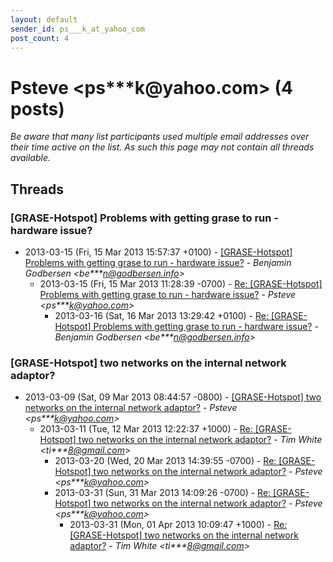 ```yaml
---
layout: default
sender_id: ps___k_at_yahoo_com
post_count: 4
---
```


# Psteve <ps***k<span>@</span>yahoo.com> (4 posts)

_Be aware that many list participants used multiple email addresses over their time active on the list. As such this page may not contain all threads available._

## Threads

### [GRASE-Hotspot] Problems with getting grase to run - hardware issue?
+ 2013-03-15 (Fri, 15 Mar 2013 15:57:37 +0100) - [[GRASE-Hotspot] Problems with getting grase to run - hardware issue?](/archive/2013/03/bed33a25463263dd9e95de50189a6e68c6ca15fcbb7a358abe084bbe9e51e03e) - _Benjamin Godbersen \<be***n@godbersen.info\>_
  + 2013-03-15 (Fri, 15 Mar 2013 11:28:39 -0700) - [Re: [GRASE-Hotspot] Problems with getting grase to run - hardware	issue?](/archive/2013/03/145dac2f797586fd283eaa2d78287fa2903eab3dd398e6825a8f3b211317b35c) - _Psteve \<ps***k@yahoo.com\>_
    + 2013-03-16 (Sat, 16 Mar 2013 13:29:42 +0100) - [Re: [GRASE-Hotspot] Problems with getting grase to run - hardware	issue?](/archive/2013/03/a7dce36bd54414da0baa4fb1cdcf74b71f66d4363833c4a06eaf15f612543b50) - _Benjamin Godbersen \<be***n@godbersen.info\>_

### [GRASE-Hotspot] two networks on the internal network adaptor?
+ 2013-03-09 (Sat, 09 Mar 2013 08:44:57 -0800) - [[GRASE-Hotspot] two networks on the internal network adaptor?](/archive/2013/03/be934974e4a19fb5bc9863d18a2d5e0a5d95160640aecf17531b548fb2d4ff86) - _Psteve \<ps***k@yahoo.com\>_
  + 2013-03-11 (Tue, 12 Mar 2013 12:22:37 +1000) - [Re: [GRASE-Hotspot] two networks on the internal network adaptor?](/archive/2013/03/38e72bbea92ccf1f434714fd1f1fbfdee2f7b7b2bd792a57c6b6646200e4d592) - _Tim White \<ti***8@gmail.com\>_
    + 2013-03-20 (Wed, 20 Mar 2013 14:39:55 -0700) - [Re: [GRASE-Hotspot] two networks on the internal network adaptor?](/archive/2013/03/039ad788fa93edf57b763b01bdd0c14898197f37120a89b8d4094ee5f11d9240) - _Psteve \<ps***k@yahoo.com\>_
    + 2013-03-31 (Sun, 31 Mar 2013 14:09:26 -0700) - [Re: [GRASE-Hotspot] two networks on the internal network adaptor?](/archive/2013/03/1f3925d6c7bb1129f32059f6b2639edd9e1908900951e1f927f3e36359099be8) - _Psteve \<ps***k@yahoo.com\>_
      + 2013-03-31 (Mon, 01 Apr 2013 10:09:47 +1000) - [Re: [GRASE-Hotspot] two networks on the internal network adaptor?](/archive/2013/03/3b89757956fd7948148569be4d95feb62ffa6ab30f01fba9971b43b6d7a4336e) - _Tim White \<ti***8@gmail.com\>_

